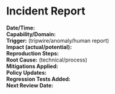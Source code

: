# Incident Report
**Date/Time:**  
**Capability/Domain:**  
**Trigger:** (tripwire/anomaly/human report)  
**Impact (actual/potential):**  
**Reproduction Steps:**  
**Root Cause:** (technical/process)  
**Mitigations Applied:**  
**Policy Updates:**  
**Regression Tests Added:**  
**Next Review Date:**
